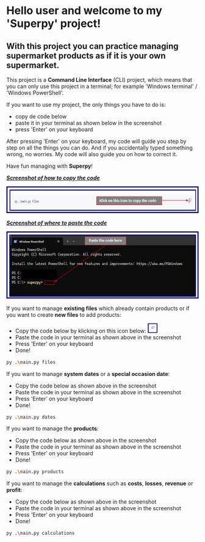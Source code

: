 # Hello user and welcome to my 'Superpy' project!

## With this project you can practice managing supermarket products as if it is your own supermarket.



This project is a **Command Line Interface** (CLI) project, which means that you can only use this project in a terminal; for example 'Windows terminal' / 'Windows PowerShell'.

If you want to use my project, the only things you have to do is:

* copy de code below
* paste it in your terminal as shown below in the screenshot
* press 'Enter' on your keyboard


After pressing 'Enter' on your keyboard, my code will guide you step by step on all the things you can do. And if you accidentally typed something wrong, no worries. My code will also guide you on how to correct it.

Have fun managing with **Superpy**!


***<ins>Screenshot of how to copy the code</ins>***

![Screenshot example of how to copy the code](image.png)



***<ins>Screenshot of where to paste the code</ins>***

![Screenshot example of where to paste the code](image-1.png)



If you want to manage **existing files** which already contain products or if you want to create **new files** to add products:
<!-- * Copy the code below by klicking on this icon below: ![copy icon](image-2.png) -->
<!-- * Copy the code below by klicking on this icon below: <img src="/superpy/image-2.png" alt="copy icon" width="3%" height="3%"> # Deze code doet het!!! -->
* Copy the code below by klicking on this icon below: <img src="/superpy/image-2.png" alt="copy icon" width="25" height="25">
* Paste the code in your terminal as shown above in the screenshot
* Press 'Enter' on your keyboard
* Done!


```sh
py .\main.py files
```



If you want to manage **system dates** or a **special occasion date**:
* Copy the code below as shown above in the screenshot
* Paste the code in your terminal as shown above in the screenshot
* Press 'Enter' on your keyboard
* Done!

```sh
py .\main.py dates
```



If you want to manage the **products**:
* Copy the code below as shown above in the screenshot
* Paste the code in your terminal as shown above in the screenshot
* Press 'Enter' on your keyboard
* Done!

```sh
py .\main.py products
```



If you want to manage the **calculations** such as **costs**, **losses**, **revenue** or **profit**:
* Copy the code below as shown above in the screenshot
* Paste the code in your terminal as shown above in the screenshot
* Press 'Enter' on your keyboard
* Done!

```sh
py .\main.py calculations
```
